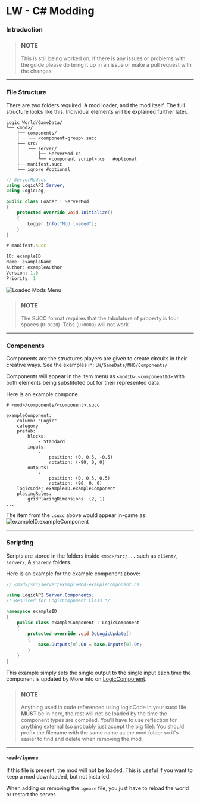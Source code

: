 # LW - C\# Modding
### Introduction
> ### NOTE
> This is still being worked on, if there is any issues or problems with the guide
> please do bring it up in an issue or make a pull request with the changes.
___
### File Structure

There are two folders required. A mod loader, and the mod itself. The full structure looks like this. Individual elements will be explained further later.
```
Logic World/GameData/
└── <mod>/
    ├── components/
    │   └── <component-group>.succ
    ├── src/
    │   └── server/
    │       ├── ServerMod.cs
    │       └── <component script>.cs   #optional
    ├── manifest.succ
    └── ignore #optional
```
```cs
// ServerMod.cs
using LogicAPI.Server;
using LogicLog;

public class Loader : ServerMod
{
    protected override void Initialize()
	{
        Logger.Info("Mod loaded");
    }
}
```
```js
# manifest.succ

ID: exampleID
Name: exampleName
Author: exampleAuthor
Version: 1.0
Priority: 1
```

![Loaded Mods Menu](https://user-images.githubusercontent.com/7610940/138955141-7165ec2f-a975-42ad-919c-c91c15ebc615.png)

> ### **NOTE**
> The SUCC format requires that the tabulature of property is four spaces (`U+0020`).
> Tabs (`U+0009`) will not work

___
### Components

Components are the structures players are given to create circuits in their creative ways.
See the examples in:
`LW/GameData/MHG/Components/`

Components will appear in the item menu as `<modID>.<componentId>` with both elements being substituted out for their represented data.

Here is an example compone
```succ
# <mod>/components/<component>.succ

exampleComponent:
    column: "Logic"
	category
    prefab:
        blocks:
            - Standard
        inputs:
            -
                position: (0, 0.5, -0.5)
                rotation: (-90, 0, 0)
        outputs:
            -
                position: (0, 0.5, 0.5)
                rotation: (90, 0, 0)
    logicCode: exampleID.exampleComponent
    placingRules:
        gridPlacingDimensions: (2, 1)
...
```

The item from the `.succ` above would appear in-game as:
![exampleID.exampleComponent](https://user-images.githubusercontent.com/7610940/138955557-42657956-80c9-4778-9743-2ffcd2a55edf.png)
___
### Scripting
Scripts are stored in the folders inside `<mod>/src/...` such as `client/`, `server/`, &  `shared/` folders.

Here is an example for the example component above:
```cs
// <mod>/src/server/exampleMod-exampleComponent.cs

using LogicAPI.Server.Components;
/* Required for LogicComponent Class */

namespace exampleID
{
	public class exampleComponent : LogicComponent
	{
		protected override void DoLogicUpdate()
		{
			base.Outputs[0].On = base.Inputs[0].On;
		}
	}
}
```

This example simply sets the single output to the single input each time the component is updated by 
More info on [LogicComponent](Reference/CS-LogicComponent.md).

> ### **NOTE**
> Anything used in code referenced using logicCode in your succ file **MUST** be in here, the rest will not be loaded by the time the component types are compiled. You'll have to use reflection for anything external (so probably just accept the big file). You should prefix the filename with the same name as the mod folder so it's easier to find and delete when removing the mod
___
#### `<mod>/ignore`
If this file is present, the mod will not be loaded. This is useful if you want to keep a mod downloaded, but not installed.

When adding or removing the `ignore` file, you just have to reload the world or restart the server.